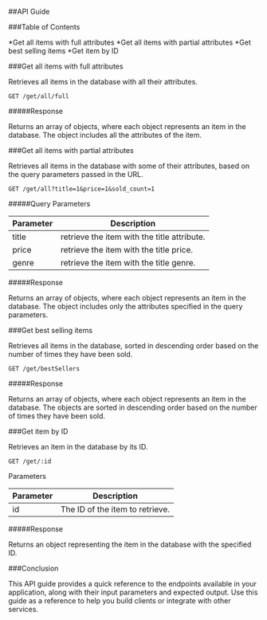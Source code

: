 ##API Guide


###Table of Contents

*Get all items with full attributes
*Get all items with partial attributes
*Get best selling items
*Get item by ID

###Get all items with full attributes

Retrieves all items in the database with all their attributes.

```
GET /get/all/full
```


#####Response

Returns an array of objects, where each object represents an item in the database. The object includes all the attributes of the item.


###Get all items with partial attributes

Retrieves all items in the database with some of their attributes, based on the query parameters passed in the URL.

```
GET /get/all?title=1&price=1&sold_count=1
```

#####Query Parameters

| Parameter | Description | 
|------|-----|
|title|retrieve the item with the title attribute.|
|price|retrieve the item with the title price.| 
|genre|retrieve the item with the title genre.|


#####Response

Returns an array of objects, where each object represents an item in the database. The object includes only the attributes specified in the query parameters.


###Get best selling items

Retrieves all items in the database, sorted in descending order based on the number of times they have been sold.


```
GET /get/bestSellers
```


#####Response

Returns an array of objects, where each object represents an item in the database. The objects are sorted in descending order based on the number of times they have been sold.


###Get item by ID

Retrieves an item in the database by its ID.


```
GET /get/:id
```

Parameters

| Parameter | Description | 
|------|-----|
|id|The ID of the item to retrieve.|

#####Response

Returns an object representing the item in the database with the specified ID.

###Conclusion

This API guide provides a quick reference to the endpoints available in your application, along with their input parameters and expected output. Use this guide as a reference to help you build clients or integrate with other services.